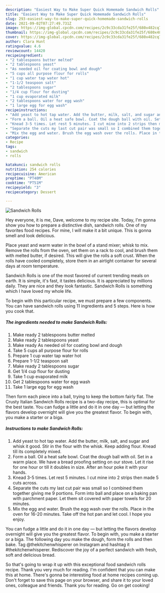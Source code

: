 ```yaml
---
description: "Easiest Way to Make Super Quick Homemade Sandwich Rolls"
title: "Easiest Way to Make Super Quick Homemade Sandwich Rolls"
slug: 293-easiest-way-to-make-super-quick-homemade-sandwich-rolls
date: 2021-09-02T07:27:49.731Z
image: https://img-global.cpcdn.com/recipes/2c9c33cda31fe25f/680x482cq70/sandwich-rolls-recipe-main-photo.jpg
thumbnail: https://img-global.cpcdn.com/recipes/2c9c33cda31fe25f/680x482cq70/sandwich-rolls-recipe-main-photo.jpg
cover: https://img-global.cpcdn.com/recipes/2c9c33cda31fe25f/680x482cq70/sandwich-rolls-recipe-main-photo.jpg
author: Clara Hunt
ratingvalue: 4.6
reviewcount: 14420
recipeingredient:
- "2 tablespoons butter melted"
- "2 tablespoons yeast"
- "As needed oil for coating bowl and dough"
- "5 cups all purpose flour for rolls"
- "1 cup water tap water hot"
- "1-1/2 teaspoon salt"
- "2 tablespoons sugar"
- "1/4 cup flour for dusting"
- "1 cup evaporated milk"
- "2 tablespoons water for egg wash"
- "1 large egg for egg wash"
recipeinstructions:
- "Add yeast to hot tap water. Add the butter, milk, salt, and sugar and whisk it good. Stir in the flour with the whisk. Keep adding flour. Knead till its completely mixed."
- "Form a ball. Oil a heat safe bowl. Coat the dough ball with oil. Set in a warm place. We have a bread proofing setting on our stove. Let it rise for one hour or till it doubles in size. After an hour poke it with your hands."
- "Knead 3-5 times. Let rest 5 minutes. I cut mine into 2 strips then made 5 cuts across."
- "Separate the cuts my last cut pair was small so I combined them together giving me 9 portions. Form into ball and place on a baking pan with parchment paper. Let them sit covered with paper towels for 20 minutes."
- "Mix the egg and water. Brush the egg wash over the rolls. Place in the oven for 16-20 minutes. Take off the hot pan and let cool. I hope you enjoy."
categories:
- Recipe
tags:
- sandwich
- rolls

katakunci: sandwich rolls 
nutrition: 254 calories
recipecuisine: American
preptime: "PT40M"
cooktime: "PT51M"
recipeyield: "3"
recipecategory: Dessert

---
```



![Sandwich Rolls](https://img-global.cpcdn.com/recipes/2c9c33cda31fe25f/680x482cq70/sandwich-rolls-recipe-main-photo.jpg)

Hey everyone, it is me, Dave, welcome to my recipe site. Today, I'm gonna show you how to prepare a distinctive dish, sandwich rolls. One of my favorites food recipes. For mine, I will make it a bit unique. This is gonna smell and look delicious.

Place yeast and warm water in the bowl of a stand mixer; whisk to mix. Remove the rolls from the oven, set them on a rack to cool, and brush them with melted butter, if desired. This will give the rolls a soft crust. When the rolls have cooled completely, store them in an airtight container for several days at room temperature.

Sandwich Rolls is one of the most favored of current trending meals on earth. It is simple, it's fast, it tastes delicious. It is appreciated by millions daily. They are nice and they look fantastic. Sandwich Rolls is something which I have loved my whole life.


To begin with this particular recipe, we must prepare a few components. You can have sandwich rolls using 11 ingredients and 5 steps. Here is how you cook that.

<!--inarticleads1-->

##### The ingredients needed to make Sandwich Rolls:

1. Make ready 2 tablespoons butter melted
1. Make ready 2 tablespoons yeast
1. Make ready As needed oil for coating bowl and dough
1. Take 5 cups all purpose flour for rolls
1. Prepare 1 cup water tap water hot
1. Prepare 1-1/2 teaspoon salt
1. Make ready 2 tablespoons sugar
1. Get 1/4 cup flour for dusting
1. Take 1 cup evaporated milk
1. Get 2 tablespoons water for egg wash
1. Take 1 large egg for egg wash


Then form each piece into a ball, trying to keep the bottom fairly flat. The Crusty Italian Sandwich Rolls recipe is a two-day recipe, this is optimal for the best taste. You can fudge a little and do it in one day — but letting the flavors develop overnight will give you the greatest flavor. To begin with, you make a starter or a biga. 

<!--inarticleads2-->

##### Instructions to make Sandwich Rolls:

1. Add yeast to hot tap water. Add the butter, milk, salt, and sugar and whisk it good. Stir in the flour with the whisk. Keep adding flour. Knead till its completely mixed.
1. Form a ball. Oil a heat safe bowl. Coat the dough ball with oil. Set in a warm place. We have a bread proofing setting on our stove. Let it rise for one hour or till it doubles in size. After an hour poke it with your hands.
1. Knead 3-5 times. Let rest 5 minutes. I cut mine into 2 strips then made 5 cuts across.
1. Separate the cuts my last cut pair was small so I combined them together giving me 9 portions. Form into ball and place on a baking pan with parchment paper. Let them sit covered with paper towels for 20 minutes.
1. Mix the egg and water. Brush the egg wash over the rolls. Place in the oven for 16-20 minutes. Take off the hot pan and let cool. I hope you enjoy.


You can fudge a little and do it in one day — but letting the flavors develop overnight will give you the greatest flavor. To begin with, you make a starter or a biga. The following day you make the dough, form the rolls and then bake. Tag @thekitchenwhisperer on Instagram and hashtag it #thekitchenwhisperer. Rediscover the joy of a perfect sandwich with fresh, soft and delicious bread. 

So that's going to wrap it up with this exceptional food sandwich rolls recipe. Thank you very much for reading. I'm confident that you can make this at home. There's gonna be interesting food at home recipes coming up. Don't forget to save this page on your browser, and share it to your loved ones, colleague and friends. Thank you for reading. Go on get cooking!
